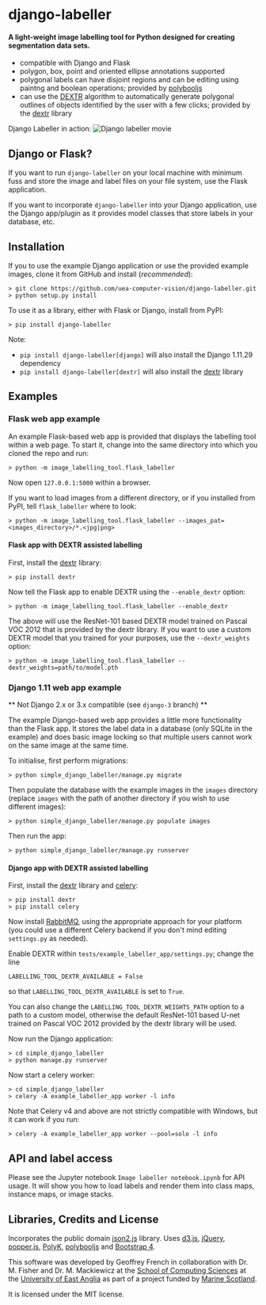 # django-labeller

#### A light-weight image labelling tool for Python designed for creating segmentation data sets.

- compatible with Django and Flask
- polygon, box, point and oriented ellipse annotations supported
- polygonal labels can have disjoint regions and can be editing using paintng and boolean operations; provided by
  [polybooljs](https://github.com/voidqk/polybooljs)
- can use the [DEXTR](http://people.ee.ethz.ch/~cvlsegmentation/dextr/) algorithm to automatically generate
  polygonal outlines of objects identified by the user with a few clicks; provided by the
  [dextr](https://github.com/Britefury/dextr) library
  
Django Labeller in action:
![Django labeller movie](doc/dextr_boolean_cleanup_v1_small.gif "Django Labeller in action")


## Django or Flask?

If you want to run `django-labeller` on your local machine with minimum fuss and store the image and
label files on your file system, use the Flask application.

If you want to incorporate `django-labeller` into your Django application, use the Django app/plugin as
it provides model classes that store labels in your database, etc.

## Installation

If you to use the example Django application or use the provided example images, clone it from GitHub and
install (*recommended*): 

```shell script
> git clone https://github.com/uea-computer-vision/django-labeller.git
> python setup.py install
````

To use it as a library, either with Flask or Django, install from PyPI:

```shell script
> pip install django-labeller
```

Note:
- `pip install django-labeller[django]` will also install the Django 1.11.29 dependency
- `pip install django-labeller[dextr]` will also install the [dextr](https://github.com/Britefury/dextr) library



## Examples

### Flask web app example

An example Flask-based web app is provided that displays the labelling tool within a web page. To start it,
change into the same directory into which you cloned the repo and run:
 
```shell script
> python -m image_labelling_tool.flask_labeller 
```

Now open `127.0.0.1:5000` within a browser.

If you want to load images from a different directory, or if you installed from PyPI, tell `flask_labeller`
where to look:

```shell script
> python -m image_labelling_tool.flask_labeller --images_pat=<images_directory>/*.<jpg|png>
```


#### Flask app with DEXTR assisted labelling

First, install the [dextr](https://github.com/Britefury/dextr) library:

```shell script
> pip install dextr
```

Now tell the Flask app to enable DEXTR using the `--enable_dextr` option:

```shell script
> python -m image_labelling_tool.flask_labeller --enable_dextr
````
 
The above will use the ResNet-101 based DEXTR model trained on Pascal VOC 2012 that is provided by
the dextr library. 
If you want to use a custom DEXTR model that you trained for your purposes, use the `--dextr_weights` option:

```shell script
> python -m image_labelling_tool.flask_labeller --dextr_weights=path/to/model.pth
````



### Django 1.11 web app example

** Not Django 2.x or 3.x compatible (see `django-3` branch) **

The example Django-based web app provides a little more functionality than the Flask app. It stores the label
data in a database (only SQLite in the example) and does basic image locking so that multiple users cannot work
on the same image at the same time.

To initialise, first perform migrations:

```shell script
> python simple_django_labeller/manage.py migrate
```

Then populate the database with the example images in the `images` directory (replace `images` with the path
of another directory if you wish to use different images):

```shell script
> python simple_django_labeller/manage.py populate images
```

Then run the app:

```shell script
> python simple_django_labeller/manage.py runserver
```

#### Django app with DEXTR assisted labelling

First, install the [dextr](https://github.com/Britefury/dextr) library and [celery](http://www.celeryproject.org/):

```shell script
> pip install dextr
> pip install celery
```

Now install [RabbitMQ](https://www.rabbitmq.com/), using the appropriate approach for your platform (you could use
a different Celery backend if you don't mind editing `settings.py` as needed). 

Enable DEXTR within `tests/example_labeller_app/settings.py`; change the line

```py3
LABELLING_TOOL_DEXTR_AVAILABLE = False
```

so that `LABELLING_TOOL_DEXTR_AVAILABLE` is set to `True`.

You can also change the `LABELLING_TOOL_DEXTR_WEIGHTS_PATH` option to a path to a custom model, otherwise
the default ResNet-101 based U-net trained on Pascal VOC 2012 provided by the dextr library will be used.

Now run the Django application:

```shell script
> cd simple_django_labeller
> python manage.py runserver
```

Now start a celery worker:

```shell script
> cd simple_django_labeller
> celery -A example_labeller_app worker -l info
```

Note that Celery v4 and above are not strictly compatible with Windows, but it can work if you run:
```shell script
> celery -A example_labeller_app worker --pool=solo -l info
```


## API and label access

Please see the Jupyter notebook `Image labeller notebook.ipynb` for API usage. It will show you how to load
labels and render them into class maps, instance maps, or image stacks.


## Libraries, Credits and License

Incorporates the public domain [json2.js](https://github.com/douglascrockford/JSON-js) library.
Uses [d3.js](http://d3js.org/), [jQuery](https://jquery.com/), [popper.js](https://popper.js.org/),
[PolyK](http://polyk.ivank.net/), [polybooljs](https://github.com/voidqk/polybooljs) and
[Bootstrap 4](https://getbootstrap.com/docs/4.0/getting-started/introduction/).

This software was developed by Geoffrey French in collaboration with Dr. M. Fisher and
Dr. M. Mackiewicz at the [School of Computing Sciences](http://www.uea.ac.uk/computing)
at the [University of East Anglia](http://www.uea.ac.uk) as part of a project funded by
[Marine Scotland](http://www.gov.scot/Topics/marine).

It is licensed under the MIT license.
